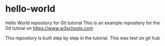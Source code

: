 # hello-world
Hello World repository for Git tutorial
This is an example repository for the Git tutoial on https://www.w3schools.com

This repository is built step by step in the tutorial.
This was test on git hub
